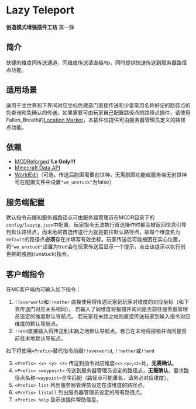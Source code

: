 # Lazy Teleport

**创造模式增强插件工坊** 第一弹

## 简介
快捷的维度间传送通道，同维度传送请直接/tp。同时提供快速传送到服务器路径点功能。
## 适用场景
适用于主世界和下界间对应坐标免建造门直接传送和少量常用名称好记的路径点的免查询和免确认的传送。如果需要可由玩家自己配置路径点的路径点插件，请使用Fallen_Breath的[Location Marker](https://github.com/TISUnion/LocationMarker)，本插件仅提供可由服务器管理员定义的路径点功能。
## 依赖
- [MCDReforged](https://github.com/Fallen-Breath/MCDReforged/) **1.x Only!!!**
- [Minecraft Data API](https://github.com/MCDReforged/MinecraftDataAPI/)
- [WorldEdit](https://www.curseforge.com/minecraft/mc-mods/worldedit)（可选，传送后脱困需要创世神，无需脱困功能或服务端无创世神可在配置文件中设置`"we_unstuck"`为false）
## 服务端配置
默认指令前缀和服务器路径点可由服务器管理员在MCDR目录下的`config/lazytp.json`中配置，玩家指令无法执行首选操作时都会被返回信息引导到默认路径点，而末地的首选传送行为就是前往默认路径点，故每个维度名为`default`的路径点**必须**存在并填写有效坐标。玩家传送后可能被困在实心位置，将`"we_unstuck"`设置为true会在玩家传送后显示一个提示，点击该提示以执行创世神的脱困(/unstuck)指令。
## 客户端指令
在MC客户端内可输入如下指令：
1. `!!overworld`和`!!nether`
直接使用将传送玩家到玩家对维度的对应坐标（和下界传送门对应关系相同）。
若输入了同维度将报错并询问是否前往服务器管理员设定的维度默认导航点。
若玩家在末路之地则直接传送玩家到输入指令对应维度的默认导航点。
2. `!!end`直接输入将传送到末路之地默认导航点。若已在末地将报错并询问是否前往末地默认导航点。
 
如下将使用`<Prefix>`替代指令前缀`!!overworld`, `!!nether`或`!!end`

3.	`<Prefix> <x> <y> <z>`
传送到指令对应维度`<x>`,`<y>`,`<z>`处，**无需确认**。
4.	`<Prefix> <waypoint>`
传送到服务器管理员设定的路径点，**无需确认**，要求路径点名称`<waypoint>`全字匹配（路径点可能重名，请务必对应维度）。
5.	`<Prefix> list`
列出服务器管理员设定在该维度的路径点。
6.	`<Prefix> listall`
列出服务器管理员设定的所有路径点。
7.	`<Prefix> help`
显示该插件帮助信息。
